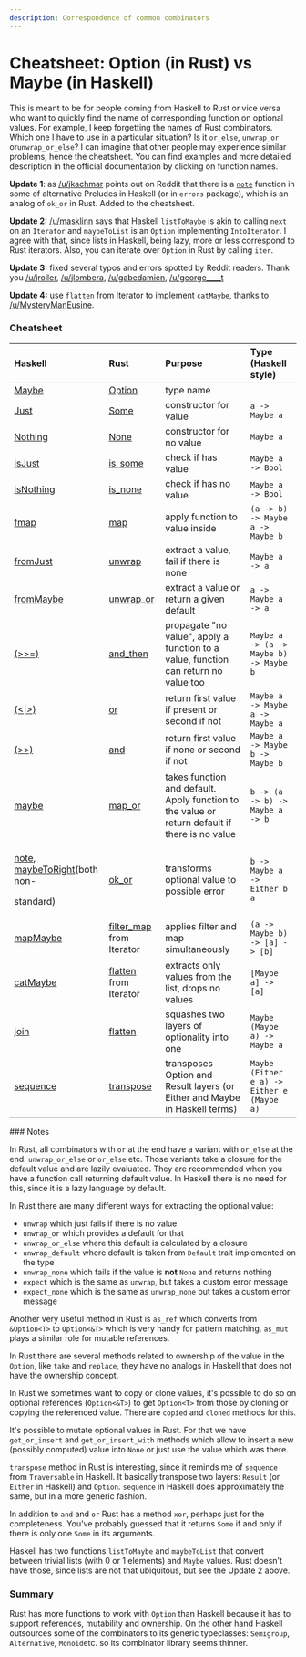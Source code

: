 ```yaml
---
description: Correspondence of common combinators
---
```


# Cheatsheet: Option \(in Rust\) vs Maybe \(in Haskell\)

This is meant to be for people coming from Haskell to Rust or vice versa who want to quickly find the name of corresponding function on optional values. For example, I keep forgetting the names of Rust combinators. Which one I have to use in a particular situation? Is it `or_else`, `unwrap_or` or`unwrap_or_else`? I can imagine that other people may experience similar problems, hence the cheatsheet. You can find examples and more detailed description in the official documentation by clicking on function names.

**Update 1**: as [/u/jkachmar](https://www.reddit.com/user/jkachmar) points out on Reddit that there is a [`note`](https://hackage.haskell.org/package/errors-2.3.0/docs/Control-Error-Util.html#v:note) function in some of alternative Preludes in Haskell \(or in `errors` package\), which is an analog of `ok_or` in Rust. Added to the cheatsheet.

**Update 2:** [/u/masklinn](https://www.reddit.com/user/masklinn) says that Haskell `listToMaybe` is akin to calling `next` on an `Iterator` and `maybeToList` is an `Option` implementing `IntoIterator`. I agree with that, since lists in Haskell, being lazy, more or less correspond to Rust iterators. Also, you can iterate over `Option` in Rust by calling `iter`.

**Update 3:** fixed several typos and errors spotted by Reddit readers. Thank you [/u/jroller](https://www.reddit.com/user/jroller/), [/u/jlombera](https://www.reddit.com/user/jlombera/), [/u/gabedamien](https://www.reddit.com/user/gabedamien/), [/u/george\_\_\_\_t](https://www.reddit.com/user/george_____t/)

**Update 4:** use `flatten` from Iterator to implement `catMaybe`, thanks to [/u/MysteryManEusine](https://www.reddit.com/user/MysteryManEusine/). 

### Cheatsheet

<table>
  <thead>
    <tr>
      <th style="text-align:left">Haskell</th>
      <th style="text-align:left">Rust</th>
      <th style="text-align:left">Purpose</th>
      <th style="text-align:left">Type (Haskell style)</th>
    </tr>
  </thead>
  <tbody>
    <tr>
      <td style="text-align:left"><a href="http://hackage.haskell.org/package/base-4.12.0.0/docs/Data-Maybe.html#t:Maybe">Maybe</a>
      </td>
      <td style="text-align:left"><a href="https://doc.rust-lang.org/std/option/enum.Option.html">Option</a>
      </td>
      <td style="text-align:left">type name</td>
      <td style="text-align:left"></td>
    </tr>
    <tr>
      <td style="text-align:left"><a href="http://hackage.haskell.org/package/base-4.12.0.0/docs/Data-Maybe.html#v:Just">Just</a>
      </td>
      <td style="text-align:left"><a href="https://doc.rust-lang.org/std/option/enum.Option.html#variant.Some">Some</a>
      </td>
      <td style="text-align:left">constructor for value</td>
      <td style="text-align:left"><code>a -&gt; Maybe a</code>
      </td>
    </tr>
    <tr>
      <td style="text-align:left"><a href="http://hackage.haskell.org/package/base-4.12.0.0/docs/Data-Maybe.html#v:Nothing">Nothing</a>
      </td>
      <td style="text-align:left"><a href="https://doc.rust-lang.org/std/option/enum.Option.html#variant.None">None</a>
      </td>
      <td style="text-align:left">constructor for no value</td>
      <td style="text-align:left"><code>Maybe a</code>
      </td>
    </tr>
    <tr>
      <td style="text-align:left"><a href="http://hackage.haskell.org/package/base-4.12.0.0/docs/Data-Maybe.html#v:isJust">isJust</a>
      </td>
      <td style="text-align:left"><a href="https://doc.rust-lang.org/std/option/enum.Option.html#method.is_some">is_some</a>
      </td>
      <td style="text-align:left">check if has value</td>
      <td style="text-align:left"><code>Maybe a -&gt; Bool</code>
      </td>
    </tr>
    <tr>
      <td style="text-align:left"><a href="http://hackage.haskell.org/package/base-4.12.0.0/docs/Data-Maybe.html#v:isNothing">isNothing</a>
      </td>
      <td style="text-align:left"><a href="https://doc.rust-lang.org/std/option/enum.Option.html#method.is_none">is_none</a>
      </td>
      <td style="text-align:left">check if has no value</td>
      <td style="text-align:left"><code>Maybe a -&gt; Bool</code>
      </td>
    </tr>
    <tr>
      <td style="text-align:left"><a href="https://hackage.haskell.org/package/base-4.12.0.0/docs/Data-Functor.html#v:fmap">fmap</a>
      </td>
      <td style="text-align:left"><a href="https://doc.rust-lang.org/std/option/enum.Option.html#method.map">map</a>
      </td>
      <td style="text-align:left">apply function to value inside</td>
      <td style="text-align:left"><code>(a -&gt; b) -&gt; Maybe a -&gt; Maybe b</code>
      </td>
    </tr>
    <tr>
      <td style="text-align:left"><a href="http://hackage.haskell.org/package/base-4.12.0.0/docs/Data-Maybe.html#v:fromJust">fromJust</a>
      </td>
      <td style="text-align:left"><a href="https://doc.rust-lang.org/std/option/enum.Option.html#method.unwrap">unwrap</a>
      </td>
      <td style="text-align:left">extract a value, fail if there is none</td>
      <td style="text-align:left"><code>Maybe a -&gt; a</code>
      </td>
    </tr>
    <tr>
      <td style="text-align:left"><a href="http://hackage.haskell.org/package/base-4.12.0.0/docs/Data-Maybe.html#v:fromMaybe">fromMaybe</a>
      </td>
      <td style="text-align:left"><a href="https://doc.rust-lang.org/std/option/enum.Option.html#method.unwrap_or">unwrap_or</a>
      </td>
      <td style="text-align:left">extract a value or return a given default</td>
      <td style="text-align:left"><code>a -&gt; Maybe a -&gt; a</code>
      </td>
    </tr>
    <tr>
      <td style="text-align:left"><a href="https://hackage.haskell.org/package/base-4.12.0.0/docs/Control-Monad.html#v:-62--62--61-">(&gt;&gt;=)</a>
      </td>
      <td style="text-align:left"><a href="https://doc.rust-lang.org/std/option/enum.Option.html#method.and_then">and_then</a>
      </td>
      <td style="text-align:left">propagate &quot;no value&quot;, apply a function to a value, function
        can return no value too</td>
      <td style="text-align:left"><code>Maybe a -&gt; (a -&gt; Maybe b) -&gt; Maybe b</code>
      </td>
    </tr>
    <tr>
      <td style="text-align:left"><a href="https://hackage.haskell.org/package/base-4.12.0.0/docs/Control-Applicative.html#v:-60--124--62-">(&lt;|&gt;)</a>
      </td>
      <td style="text-align:left"><a href="https://doc.rust-lang.org/std/option/enum.Option.html#method.or">or</a>
      </td>
      <td style="text-align:left">return first value if present or<b> </b>second if not</td>
      <td style="text-align:left"><code>Maybe a -&gt; Maybe a -&gt; Maybe a</code>
      </td>
    </tr>
    <tr>
      <td style="text-align:left"><a href="https://hackage.haskell.org/package/base-4.12.0.0/docs/Control-Monad.html#v:-62--62-">(&gt;&gt;)</a>
      </td>
      <td style="text-align:left"><a href="https://doc.rust-lang.org/std/option/enum.Option.html#method.and">and</a>
      </td>
      <td style="text-align:left">return first value if none or second if not</td>
      <td style="text-align:left"><code>Maybe a -&gt; Maybe b -&gt; Maybe b</code>
      </td>
    </tr>
    <tr>
      <td style="text-align:left"><a href="http://hackage.haskell.org/package/base-4.12.0.0/docs/Data-Maybe.html#v:maybe">maybe</a>
      </td>
      <td style="text-align:left"><a href="https://doc.rust-lang.org/std/option/enum.Option.html#method.map_or">map_or</a>
      </td>
      <td style="text-align:left">takes function and default. Apply function to the value or return default
        if there is no value</td>
      <td style="text-align:left"><code>b -&gt; (a -&gt; b) -&gt; Maybe a -&gt; b</code>
      </td>
    </tr>
    <tr>
      <td style="text-align:left">
        <p><a href="https://hackage.haskell.org/package/errors-2.3.0/docs/Control-Error-Util.html#v:note">note</a>,
          <a
          href="https://hackage.haskell.org/package/either-5.0.1.1/docs/Data-Either-Combinators.html#v:maybeToRight">maybeToRight</a>(both non-</p>
        <p>standard)</p>
      </td>
      <td style="text-align:left"><a href="https://doc.rust-lang.org/std/option/enum.Option.html#method.ok_or">ok_or</a>
      </td>
      <td style="text-align:left">transforms optional value to possible error</td>
      <td style="text-align:left"><code>b -&gt; Maybe a -&gt; Either b a</code>
      </td>
    </tr>
    <tr>
      <td style="text-align:left"><a href="http://hackage.haskell.org/package/base-4.12.0.0/docs/Data-Maybe.html#v:mapMaybe">mapMaybe</a>
      </td>
      <td style="text-align:left"><a href="https://doc.rust-lang.org/std/iter/trait.Iterator.html#method.filter_map">filter_map</a> from
        Iterator</td>
      <td style="text-align:left">applies filter and map simultaneously</td>
      <td style="text-align:left"><code>(a -&gt; Maybe b) -&gt; [a] -&gt; [b]</code>
      </td>
    </tr>
    <tr>
      <td style="text-align:left"><a href="http://hackage.haskell.org/package/base-4.12.0.0/docs/Data-Maybe.html#v:catMaybe">catMaybe</a>
      </td>
      <td style="text-align:left"><a href="https://doc.rust-lang.org/std/iter/trait.Iterator.html#method.flatten">flatten</a> from
        Iterator</td>
      <td style="text-align:left">extracts only values from the list, drops no values</td>
      <td style="text-align:left"><code>[Maybe a] -&gt; [a]</code>
      </td>
    </tr>
    <tr>
      <td style="text-align:left"><a href="https://hackage.haskell.org/package/base-4.12.0.0/docs/Control-Monad.html#v:join">join</a>
      </td>
      <td style="text-align:left"><a href="https://doc.rust-lang.org/std/option/enum.Option.html#method.flatten">flatten</a>
      </td>
      <td style="text-align:left">squashes two layers of optionality into one</td>
      <td style="text-align:left"><code>Maybe (Maybe a) -&gt; Maybe a</code>
      </td>
    </tr>
    <tr>
      <td style="text-align:left"><a href="http://hackage.haskell.org/package/base-4.12.0.0/docs/Data-Traversable.html#v:sequence">sequence</a>
      </td>
      <td style="text-align:left"><a href="https://doc.rust-lang.org/std/option/enum.Option.html#method.transpose">transpose</a>
      </td>
      <td style="text-align:left">transposes Option and Result layers (or Either and Maybe in Haskell terms)</td>
      <td
      style="text-align:left"><code>Maybe (Either e a) -&gt; Either e (Maybe a)</code>
        </td>
    </tr>
  </tbody>
</table>### Notes

In Rust, all combinators with `or` at the end have a variant with `or_else` at the end: `unwrap_or_else` or `or_else` etc. Those variants take a closure for the default value and are lazily evaluated. They are recommended when you have a function call returning default value. In Haskell there is no need for this, since it is a lazy language by default.

In Rust there are many different ways for extracting the optional value:  

* `unwrap` which just fails if there is no value
* `unwrap_or` which provides a default for that
* `unwrap_or_else` where this default is calculated by a closure
* `unwrap_default` where default is taken from `Default` trait implemented on the type
* `unwrap_none` which fails if the value is **not** `None` and returns nothing
* `expect` which is the same as `unwrap`, but takes a custom error message
* `expect_none` which is the same as `unwrap_none` but takes a custom error message

Another very useful method in Rust is `as_ref` which converts from `&Option<T>` to `Option<&T>` which is very handy for pattern matching. `as_mut` plays a similar role for mutable references.

In Rust there are several methods related to ownership of the value in the `Option`, like `take` and `replace`, they have no analogs in Haskell that does not have the ownership concept.

In Rust we sometimes want to copy or clone values, it's possible to do so on optional references \(`Option<&T>`\) to get `Option<T>` from those by cloning or copying the referenced value. There are `copied` and `cloned` methods for this.

It's possible to mutate optional values in Rust. For that we have `get_or_insert` and `get_or_insert_with` methods which allow to insert a new \(possibly computed\) value into `None` or just use the value which was there.

`transpose` method in Rust is interesting, since it reminds me of `sequence` from `Traversable` in Haskell. It basically transpose two layers: `Result` \(or `Either` in Haskell\) and `Option`. `sequence` in Haskell does approximately the same, but in a more generic fashion.

In addition to `and` and `or` Rust has a method `xor`, perhaps just for the completeness. You've probably guessed that it returns `Some` if and only if there is only one `Some` in its arguments.

Haskell has two functions `listToMaybe` and `maybeToList` that convert between trivial lists \(with 0 or 1 elements\) and `Maybe` values. Rust doesn't have those, since lists are not that ubiquitous, but see the Update 2 above.

### Summary

Rust has more functions to work with `Option` than Haskell because it has to support references, mutability and ownership. On the other hand Haskell outsources some of the combinators to its generic typeclasses: `Semigroup`, `Alternative`, `Monoid`etc. so its combinator library seems thinner.


